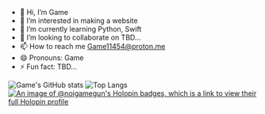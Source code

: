 - 👋 Hi, I’m Game
- 👀 I’m interested in making a website
- 🌱 I’m currently learning Python, Swift
- 💞️ I’m looking to collaborate on TBD...
- 📫 How to reach me Game11454@proton.me
- 😄 Pronouns: Game
- ⚡ Fun fact: TBD...

![Game's GitHub stats](https://github-readme-stats-dusky-kappa-46.vercel.app/api/?username=noigamegun&theme=chartreuse-dark) ![Top Langs](https://github-readme-stats-dusky-kappa-46.vercel.app/api/top-langs/?username=noigamegun&layout=compact&theme=chartreuse-dark)
[![An image of @noigamegun's Holopin badges, which is a link to view their full Holopin profile](https://holopin.me/noigamegun)](https://holopin.io/@noigamegun)
